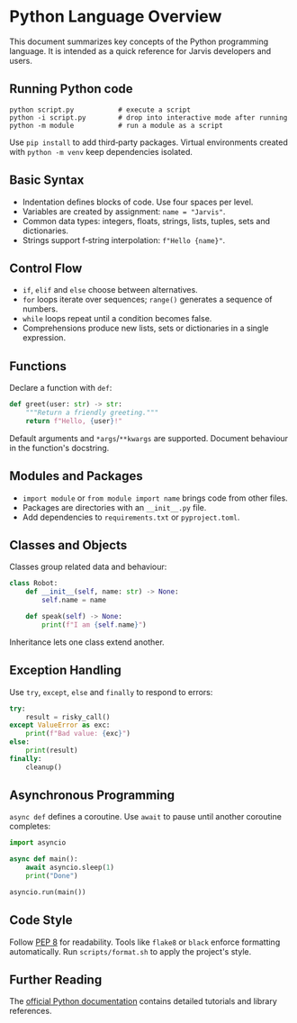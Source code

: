 # Python Language Overview

This document summarizes key concepts of the Python programming language. It is intended as a quick reference for Jarvis developers and users.

## Running Python code

```
python script.py           # execute a script
python -i script.py        # drop into interactive mode after running
python -m module           # run a module as a script
```

Use `pip install` to add third‑party packages. Virtual environments created with `python -m venv` keep dependencies isolated.

## Basic Syntax

- Indentation defines blocks of code. Use four spaces per level.
- Variables are created by assignment: `name = "Jarvis"`.
- Common data types: integers, floats, strings, lists, tuples, sets and dictionaries.
- Strings support f‑string interpolation: `f"Hello {name}"`.

## Control Flow

- `if`, `elif` and `else` choose between alternatives.
- `for` loops iterate over sequences; `range()` generates a sequence of numbers.
- `while` loops repeat until a condition becomes false.
- Comprehensions produce new lists, sets or dictionaries in a single expression.

## Functions

Declare a function with `def`:

```python
def greet(user: str) -> str:
    """Return a friendly greeting."""
    return f"Hello, {user}!"
```

Default arguments and `*args`/`**kwargs` are supported. Document behaviour in the function's docstring.

## Modules and Packages

- `import module` or `from module import name` brings code from other files.
- Packages are directories with an `__init__.py` file.
- Add dependencies to `requirements.txt` or `pyproject.toml`.

## Classes and Objects

Classes group related data and behaviour:

```python
class Robot:
    def __init__(self, name: str) -> None:
        self.name = name

    def speak(self) -> None:
        print(f"I am {self.name}")
```

Inheritance lets one class extend another.

## Exception Handling

Use `try`, `except`, `else` and `finally` to respond to errors:

```python
try:
    result = risky_call()
except ValueError as exc:
    print(f"Bad value: {exc}")
else:
    print(result)
finally:
    cleanup()
```

## Asynchronous Programming

`async def` defines a coroutine. Use `await` to pause until another coroutine completes:

```python
import asyncio

async def main():
    await asyncio.sleep(1)
    print("Done")

asyncio.run(main())
```

## Code Style

Follow [PEP 8](https://peps.python.org/pep-0008/) for readability. Tools like `flake8` or `black` enforce formatting automatically. Run `scripts/format.sh` to apply the project's style.

## Further Reading

The [official Python documentation](https://docs.python.org/) contains detailed tutorials and library references.
